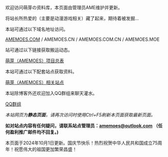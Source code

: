 欢迎访问萌芽の资料库，本页面由管理员AME维护并更新。

将站长所热爱的（主要是动漫游戏相关）藏了起来，期待着被发掘...

本站可通过以下域名地址访问。

[AMEMOES.COM](https://amemoes.com/) / AMEMOES.CN / AMEMOES.COM.CN / AMEMOES.MOE

站可通过以下链接获取搬运动态。

[萌芽（AMEMOES）项目总表](https://kdocs.cn/l/cgSZOsLx9Jxd)

本站可通过以下配套站点获取资料。

[萌芽（AMEMOES）相关站点](https://kdocs.cn/l/cadl0Uh2cCl1)

本站除博客外还欢迎加入QQ群组来聊天灌水。

[QQ群组](https://qm.qq.com/q/ggdiwYFR5u)

*本站网页为**静态页面**，请再次访问时使用Ctrl+F5刷新本页面获取最新页面。*

**如对站点内容有任何疑问，请联系站点管理员：amemoes@outlook.com （任何盈利推广邮件均不回复。)**

本页面于2024年10月1日更新。国庆节快乐！热烈祝贺中华人民共和国成立75周年！祝愿伟大的祖国更加繁荣昌盛！
